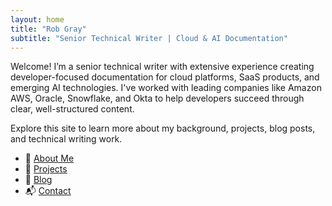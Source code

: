 ```yaml
---
layout: home
title: "Rob Gray"
subtitle: "Senior Technical Writer | Cloud & AI Documentation"
---
```


Welcome! I’m a senior technical writer with extensive experience creating developer-focused documentation for cloud platforms, SaaS products, and emerging AI technologies. I've worked with leading companies like Amazon AWS, Oracle, Snowflake, and Okta to help developers succeed through clear, well-structured content.

Explore this site to learn more about my background, projects, blog posts, and technical writing work.

- 📄 [About Me](/about/)
- 📂 [Projects](/projects/)
- 📝 [Blog](/blog/)
- 📬 [Contact](/contact/)
